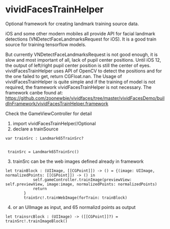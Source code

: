 # vividFacesTrainHelper
Optional framework for creating landmark training source data.


iOS and some other modern mobiles all provide API for facial landmark detections (VNDetectFaceLandmarksRequest for iOS). It is a good train source for training tensorflow models.

But currently  VNDetectFaceLandmarksRequest is not good enough, it is slow and most important of all, lack of pupil center positions.
Until iOS 12, the output of left/right pupil center position is still the center of eyes. 
vividFacesTrainHelper uses API of OpenCV to detect the positions and for the one failed to get, return CGFloat.nan.
The Usage of vividFacesTrainHelper is quite simple and if the training of model is not required, the framework vividFacesTrainHelper is not necessary.
The framework canbe found at: https://github.com/zoonewbie/vividfaces/tree/master/vividFacesDemo/buildInFramework/vividFacesTrainHelper.framework

Check the GameViewController for detail

1.	import vividFacesTrainHelper//Optional
2.	declare a trainSource
``` 
var trainSrc : Landmark65TrainSrc?


 trainSrc = Landmark65TrainSrc()
```
3.	trainSrc can be the web images defined already in framework

```
let trainBlock : (UIImage, [[CGPoint]]) -> () = {(image: UIImage, normalizedPoints: [[CGPoint]]) -> () in
            self.gameController.trainImage(previewView: self.previewView, image:image, normalizedPoints: normalizedPoints)
            return
        }
        trainSrc!.trainWebImage(forTrain: trainBlock)
```        

4.	or an UIImage as input, and 65 normalizd points as output
```
let trainsrcBlock : (UIImage) -> ([[CGPoint]]?) = trainSrc!.trainImageBlock()
```

